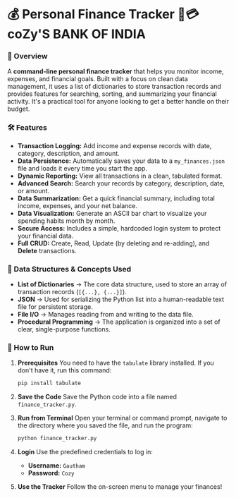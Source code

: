 # 💰 Personal Finance Tracker  🏦💳 coZy'S BANK OF INDIA

### 📌 Overview

A **command-line personal finance tracker** that helps you monitor income, expenses, and financial goals. Built with a focus on clean data management, it uses a list of dictionaries to store transaction records and provides features for searching, sorting, and summarizing your financial activity. It's a practical tool for anyone looking to get a better handle on their budget.

### 🛠 Features

  * **Transaction Logging:** Add income and expense records with date, category, description, and amount.
  * **Data Persistence:** Automatically saves your data to a `my_finances.json` file and loads it every time you start the app.
  * **Dynamic Reporting:** View all transactions in a clean, tabulated format.
  * **Advanced Search:** Search your records by category, description, date, or amount.
  * **Data Summarization:** Get a quick financial summary, including total income, expenses, and your net balance.
  * **Data Visualization:** Generate an ASCII bar chart to visualize your spending habits month by month.
  * **Secure Access:** Includes a simple, hardcoded login system to protect your financial data.
  * **Full CRUD:** Create, Read, Update (by deleting and re-adding), and **Delete** transactions.

### 📂 Data Structures & Concepts Used

  * **List of Dictionaries** → The core data structure, used to store an array of transaction records (`[{...}, {...}]`).
  * **JSON** → Used for serializing the Python list into a human-readable text file for persistent storage.
  * **File I/O** → Manages reading from and writing to the data file.
  * **Procedural Programming** → The application is organized into a set of clear, single-purpose functions.

### 🚀 How to Run

1.  **Prerequisites**
    You need to have the `tabulate` library installed. If you don't have it, run this command:

    ```bash
    pip install tabulate
    ```

2.  **Save the Code**
    Save the Python code into a file named `finance_tracker.py`.

3.  **Run from Terminal**
    Open your terminal or command prompt, navigate to the directory where you saved the file, and run the program:

    ```bash
    python finance_tracker.py
    ```

4.  **Login**
    Use the predefined credentials to log in:

      * **Username:** `Gautham`
      * **Password:** `Cozy`

5.  **Use the Tracker**
    Follow the on-screen menu to manage your finances\!

